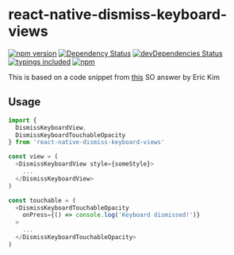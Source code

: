 # react-native-dismiss-keyboard-views
[![npm version](https://badge.fury.io/js/react-native-dismiss-keyboard-views.svg?t=1495378566925)](https://badge.fury.io/js/react-native-dismiss-keyboard-views)
[![Dependency Status](https://david-dm.org/iyegoroff/react-native-dismiss-keyboard-views.svg?t=1495378566925)](https://david-dm.org/iyegoroff/react-native-dismiss-keyboard-views)
[![devDependencies Status](https://david-dm.org/iyegoroff/react-native-dismiss-keyboard-views/dev-status.svg)](https://david-dm.org/iyegoroff/react-native-dismiss-keyboard-views?type=dev)
[![typings included](https://img.shields.io/badge/typings-included-brightgreen.svg?t=1495378566925)](index.d.ts)
[![npm](https://img.shields.io/npm/l/express.svg?t=1495378566925)](https://www.npmjs.com/package/react-native-dismiss-keyboard-views)

This is based on a code snippet from [this](https://stackoverflow.com/a/34779467/4134913) SO answer by Eric Kim

## Usage

```js
import {
  DismissKeyboardView,
  DismissKeyboardTouchableOpacity
} from 'react-native-dismiss-keyboard-views'

const view = (
  <DismissKeyboardView style={someStyle}>
    ...
  </DismissKeyboardView>
)

const touchable = (
  <DismissKeyboardTouchableOpacity
    onPress={() => console.log('Keyboard dismissed!')}
  >
    ...
  </DismissKeyboardTouchableOpacity>
)
```

